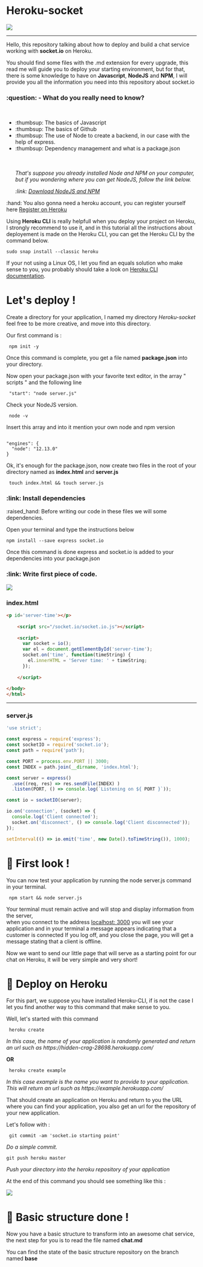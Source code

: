 # Heroku-socket

<img src="repo.png">

<hr>

<p> Hello, this repository talking about how to deploy and build a chat service working with <b>socket.io</b> on Heroku.</p>
<p> You should find some files with the .md extension for every upgrade, this read me will guide you to deploy your starting environment, but for that, there is some knowledge to have on <b>Javascript</b>, <b>NodeJS</b> and <b>NPM</b>, I will provide you all the information you need into this repository about socket.io </p>

<h3> :question: - What do you really need to know? </h3>

<br>

<ul>

<li> :thumbsup: The basics of Javascript</li>
<li> :thumbsup: The basics of Github</li>
<li> :thumbsup: The use of Node to create a backend, in our case with the help of express.</li>
<li> :thumbsup: Dependency management and what is a package.json</li>
<br><br>
<p><i> That's suppose you already installed Node and NPM on your computer, but if you wondering where you can get NodeJS, follow the link below.</i></p>
<p><i> :link: <a href="https://www.npmjs.com/get-npm" target="_blank">Download NodeJS and NPM </a> </i></p>


</ul>

<p> :hand: You also gonna need a heroku account, you can register yourself here <a href="https://signup.heroku.com/" target="_blank"> Register on Heroku </a></p>

<p>
Using <b>Heroku CLI</b> is really helpfull when you deploy your project on Heroku, I strongly recommend to use it, and in this tutorial all the instructions about deployement is made on the Heroku CLI, you can get the Heroku CLI by the command below.</p>

<code>sudo snap install --classic heroku </code>

<p> If your not using a Linux OS, I let you find an equals solution who make sense to you, you probably should take a look on <a href="https://devcenter.heroku.com/articles/heroku-cli" target="_blank"> Heroku CLI documentation</a>.</p>

# Let's deploy !


<p> Create a directory for your application, I named my directory <i>Heroku-socket </i> feel free to be more creative, and move into this directory.</p>

<p>Our first command  is : </p>

<code> npm init -y </code>

<p> Once this command is complete, you get a file named  <b>package.json</b> into your directory. </p>

<p> Now open your package.json with your favorite text editor, in the array " scripts " and the following line <br>

<code> "start": "node server.js" </code>

<p> Check your NodeJS  version. </p>

<code> node -v </code>

<p> Insert this array and into it mention your own node and npm version </p>

<code>
"engines": {
  "node": "12.13.0"
}
</code>

<p>Ok, it's enough for the package.json, now create two files in the root of your directory named as <b>index.html</b> and <b>server.js</b></p>


<code> touch index.html && touch server.js </code>

<h3> :link: Install dependencies </h3>

<p>  :raised_hand: Before writing our code in these files we will some dependencies. </p>

<p>Open your terminal and type the instructions below </p>

<code>npm install --save express socket.io</code>

<p>Once this command is done express and socket.io is added to your dependencies into your package.json </p>

<h3> :link: Write first piece of code.</h3>

<img src="1.png">


<h3> index.html </h3>

```html
<p id='server-time'></p>
    
    <script src="/socket.io/socket.io.js"></script>
    
    <script>
      var socket = io();
      var el = document.getElementById('server-time');
      socket.on('time', function(timeString) {
        el.innerHTML = 'Server time: ' + timeString;
      });
    
    </script>
  
</body>
</html>
```

<hr>

<h3> server.js </h3>

```javascript
'use strict';

const express = require('express');
const socketIO = require('socket.io');
const path = require('path');

const PORT = process.env.PORT || 3000;
const INDEX = path.join(__dirname, 'index.html');

const server = express()
  .use((req, res) => res.sendFile(INDEX) )
  .listen(PORT, () => console.log(`Listening on ${ PORT }`));

const io = socketIO(server);

io.on('connection', (socket) => {
  console.log('Client connected');
  socket.on('disconnect', () => console.log('Client disconnected'));
});

setInterval(() => io.emit('time', new Date().toTimeString()), 1000);
```

# :tada: First look ! 

<p>You can now test your application by running the node server.js command in your terminal. </p>

<code> npm start && node server.js </code>

<p>Your terminal must remain active and will stop and display information from the server,<br> when you connect to the address <a href="http://localhost:3000/" target="_blank">localhost: 3000</a> you will see your application and in your terminal a message appears indicating that a customer is connected If you log off, and you close the page, you will get a message stating that a client is offline.</p>


<p>Now we want to send our little page that will serve as a starting point for our chat on Heroku, it will be very simple and very short!</p>

# :rocket: Deploy on Heroku

<p> For this part, we suppose you have installed Heroku-CLI, if is not the case I let you find another way to this command that make sense to you.</p>

<p> Well, let's started with this command </p>

<code> heroku create </code>
<p><i> In this case, the name of your application is randomly generated and return an url such as https://hidden-crag-28698.herokuapp.com/ </i> </p>

<p><b>OR</b></p>

<code> heroku create example </code>
<p><i> In this case example is the name you want to provide to your application. This will return an url such as https://example.herokuapp.com/</i> </p>


<p>That should create an application on Heroku and return to you the URL where you can find your application, you also get an url for the repository of your new application.</p> 

<p>Let's follow with :  </p>

<code> git commit -am 'socket.io starting point' </code>

<p><i> Do a simple commit.</i></p>

<code>git push heroku master</code>

<p><i>Push your directory into the heroku repository of your application </i></p>

<p> At the end of this command you should see something like this : </p>

<img src="2.png">

#  :clap: Basic structure done !

<p> Now you have a basic structure to transform into an awesome chat service, the next step for you is to read the file named  <b>chat.md</b>

<p> You can find the state of the basic structure repository on the branch named <b>base</b> </p>
